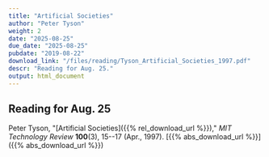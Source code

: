 ```yaml
---
title: "Artificial Societies"
author: "Peter Tyson"
weight: 2
date: "2025-08-25"
due_date: "2025-08-25"
pubdate: "2019-08-22"
download_link: "/files/reading/Tyson_Artificial_Societies_1997.pdf"
descr: "Reading for Aug. 25."
output: html_document
---
```

## Reading for Aug. 25

Peter Tyson, "[Artificial Societies]({{% rel_download_url %}})," _MIT Technology Review_ **100**(3), 15--17 (Apr., 1997).
[{{% abs_download_url %}}]({{% abs_download_url %}})
